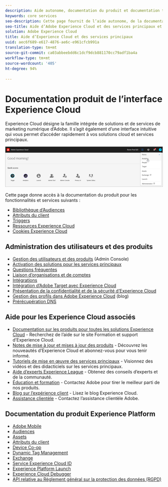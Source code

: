 ```yaml
---
description: Aide autonome, documentation du produit et documentation technique pour Adobe Experience Cloud. Experience Cloud désigne la famille intégrée de solutions et de services de marketing numérique d’Adobe.
keywords: core services
seo-description: Cette page fournit de l’aide autonome, de la documentation sur les produits et de la documentation technique pour Experience Cloud.
seo-title: Aide d’Adobe Experience Cloud et des services principaux et documentation sur les produits.
solution: Adobe Experience Cloud
title: Aide d’Experience Cloud et des services principaux
uuid: aec6f689-e617-4876-ae6c-e961cfcb991a
translation-type: tm+mt
source-git-commit: ca03abbeebdd6c1dcf9dcb881170cc79adf1ba4a
workflow-type: tm+mt
source-wordcount: '405'
ht-degree: 94%

---
```



# Documentation produit de l’interface Experience Cloud

Experience Cloud désigne la famille intégrée de solutions et de services de marketing numérique d’Adobe. Il s’agit également d’une interface intuitive qui vous permet d’accéder rapidement à vos solutions cloud et services principaux.

![Experience Cloud](assets/cloud-pulldown.png)

Cette page donne accès à la documentation du produit pour les fonctionnalités et services suivants :

* [Bibliothèque d’Audiences](audience-library/audience-library.md)
* [Attributs du client](attributes/attributes.md)
* [Triggers](activation/triggers.md)
* [Ressources Experience Cloud](experience-cloud-assets/experience-cloud-assets.md)
* [Cookies Experience Cloud](cookies/cookies-privacy.md)

## Administration des utilisateurs et des produits

* [Gestion des utilisateurs et des produits](admin-getting-started/admin-getting-started.md) (Admin Console)
* [Activation des solutions pour les services principaux](core-services/core-services.md)
* [Questions fréquentes](admin-getting-started/admin-getting-started.md)
* [Liaison d’organisations et de comptes](admin-getting-started/organizations.md)
* [Intégrations](marketing-cloud-integrations.md)
* [Intégration d’Adobe Target avec Experience Cloud](https://docs.adobe.com/content/help/fr-FR/target/using/integrate/a4t/a4t.html)
* [Présentation de la confidentialité et de la sécurité d’Experience Cloud](assets/Adobe-Marketing-Cloud-Privacy-and-Security-Overview.pdf)
* [Gestion des profils dans Adobe Experience Cloud](https://theblog.adobe.com/profile-management-adobe-marketing-cloud-comes-together/) (blog)
* [Prérécupération DNS](admin-getting-started/admin-getting-started.md#concept_6BC8C6856E3644F8956D7AD0A96383B7)

## Aide pour les Experience Cloud associés

* [Documentation sur les produits pour toutes les solutions Experience Cloud](https://docs.adobe.com/content/help/fr-FR/experience-cloud/user-guides/home.html) - Recherchez de l’aide sur le site Formation et support d’Experience Cloud.
* [Notes de mise à jour et mises à jour des produits](https://docs.adobe.com/content/help/fr-FR/release-notes/experience-cloud/current.html) - Découvrez les nouveautés d’Experience Cloud et abonnez-vous pour vous tenir informé.
* [Tutoriels de mise en œuvre des services principaux](https://docs.adobe.com/content/help/en/core-services-learn/tutorials/overview.html) - Visionnez des vidéos et des didacticiels sur les services principaux.
* [Aide d’experts Experience League](https://landing.adobe.com/experience-league/) - Obtenez des conseils d’experts et de la communauté.
* [Éducation et formation](https://helpx.adobe.com/fr/learning.html?promoid=KAUDK) - Contactez Adobe pour tirer le meilleur parti de nos produits.
* [Blog sur l’expérience client](https://theblog.adobe.com/customer-experience/) - Lisez le blog Experience Cloud.
* [Assistance clientèle](https://helpx.adobe.com/fr/contact/enterprise-support.ec.html) - Contactez l’assistance clientèle Adobe.

## Documentation du produit Experience Platform

* [Adobe Mobile](https://docs.adobe.com/content/help/fr-FR/mobile-services/using/home.html)
* [Audiences](https://docs.adobe.com/content/help/fr-FR/core-services/interface/audiences/audience-library.html)
* [Assets](experience-cloud-assets/experience-cloud-assets.md)
* [Attributs du client](https://docs.adobe.com/content/help/fr-FR/core-services/interface/customer-attributes/attributes.html)
* [Device Co-op](https://docs.adobe.com/content/help/fr-FR/device-co-op/using/home.html)
* [Dynamic Tag Management](https://docs.adobe.com/content/help/fr-FR/dtm/using/dtm-home.html)
* [Exchange](https://experiencecloud.adobeexchange.com/)
* [Service Experience Cloud ID](https://docs.adobe.com/content/help/fr-FR/id-service/using/home.html)
* [Experience Platform Launch](https://docs.adobe.com/content/help/fr-FR/launch/using/overview.html)
* [Experience Cloud Debugger](https://docs.adobe.com/content/help/fr-FR/debugger/using/experience-cloud-debugger.html)
* [API relative au Règlement général sur la protection des données (RGPD)](https://www.adobe.io/apis/experiencecloud/gdpr.html)


